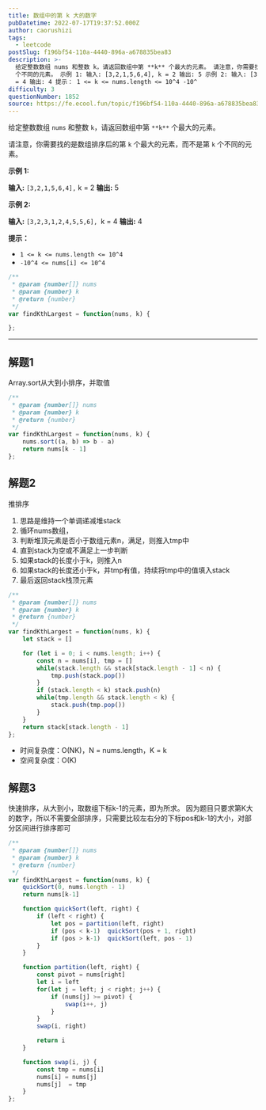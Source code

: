 ```yaml
---
title: 数组中的第 k 大的数字
pubDatetime: 2022-07-17T19:37:52.000Z
author: caorushizi
tags:
  - leetcode
postSlug: f196bf54-110a-4440-896a-a678835bea83
description: >-
  给定整数数组 nums 和整数 k，请返回数组中第 **k** 个最大的元素。 请注意，你需要找的是数组排序后的第 k 个最大的元素，而不是第 k
  个不同的元素。 示例 1: 输入: [3,2,1,5,6,4], k = 2 输出: 5 示例 2: 输入: [3,2,3,1,2,4,5,5,6], k
  = 4 输出: 4 提示： 1 <= k <= nums.length <= 10^4 -10^
difficulty: 3
questionNumber: 1852
source: https://fe.ecool.fun/topic/f196bf54-110a-4440-896a-a678835bea83
---
```


给定整数数组 `nums` 和整数 `k`，请返回数组中第 `**k**` 个最大的元素。

请注意，你需要找的是数组排序后的第 `k` 个最大的元素，而不是第 `k` 个不同的元素。

**示例 1:**


**输入:** `[3,2,1,5,6,4],` k = 2
**输出:** 5

**示例 2:**


**输入:** `[3,2,3,1,2,4,5,5,6], `k = 4
**输出:** 4

**提示：** 

* `1 <= k <= nums.length <= 10^4`
* `-10^4 <= nums[i] <= 10^4`

```js
/**
 * @param {number[]} nums
 * @param {number} k
 * @return {number}
 */
var findKthLargest = function(nums, k) {

};
```

---

## 解题1
Array.sort从大到小排序，并取值
```js
/**
 * @param {number[]} nums
 * @param {number} k
 * @return {number}
 */
var findKthLargest = function(nums, k) {
    nums.sort((a, b) => b - a)
    return nums[k - 1]
};
```

## 解题2
推排序

1. 思路是维持一个单调递减堆stack
2. 循环nums数组，
3. 判断堆顶元素是否小于数组元素n，满足，则推入tmp中
4. 直到stack为空或不满足上一步判断
5. 如果stack的长度小于k，则推入n
6. 如果stack的长度还小于k，并tmp有值，持续将tmp中的值填入stack
7. 最后返回stack栈顶元素

```js
/**
 * @param {number[]} nums
 * @param {number} k
 * @return {number}
 */
var findKthLargest = function(nums, k) {
    let stack = []

    for (let i = 0; i < nums.length; i++) {
        const n = nums[i], tmp = []
        while(stack.length && stack[stack.length - 1] < n) {
            tmp.push(stack.pop())
        }
        if (stack.length < k) stack.push(n)
        while(tmp.length && stack.length < k) {
            stack.push(tmp.pop())
        }
    }
    return stack[stack.length - 1]
};
```
- 时间复杂度：O(NK)，N = nums.length，K = k
- 空间复杂度：O(K)

## 解题3
快速排序，从大到小，取数组下标k-1的元素，即为所求。
因为题目只要求第K大的数字，所以不需要全部排序，只需要比较左右分的下标pos和k-1的大小，对部分区间进行排序即可
```js
/**
 * @param {number[]} nums
 * @param {number} k
 * @return {number}
 */
var findKthLargest = function(nums, k) {
    quickSort(0, nums.length - 1)
    return nums[k-1]

    function quickSort(left, right) {
        if (left < right) {
            let pos = partition(left, right)
            if (pos < k-1)  quickSort(pos + 1, right)
            if (pos > k-1)  quickSort(left, pos - 1)
        }
    }

    function partition(left, right) {
        const pivot = nums[right]
        let i = left
        for(let j = left; j < right; j++) {
            if (nums[j] >= pivot) {
                swap(i++, j)
            }
        }
        swap(i, right)

        return i
    }

    function swap(i, j) {
        const tmp = nums[i]
        nums[i] = nums[j]
        nums[j]  = tmp
    }
};
```
